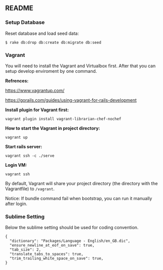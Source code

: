 ## README

### Setup Database

Reset database and load seed data:

```
$ rake db:drop db:create db:migrate db:seed
```

### Vagrant

You will need to install the Vagrant and Virtualbox first. After that you can setup develop enviroment by one command.

**Refrences:**

https://www.vagrantup.com/

https://gorails.com/guides/using-vagrant-for-rails-development

**Install plugin for Vagrant first:**

```
vagrant plugin install vagrant-librarian-chef-nochef
```

**How to start the Vagrant in project directory:**

```
vagrant up
```

**Start rails server:**
```
vagrant ssh -c ./serve
```

**Login VM:**
```
vagrant ssh
```

By default, Vagrant will share your project directory (the directory with the Vagrantfile) to `/vagrant`.

Notice: If bundle command fail when bootstrap, you can run it manually after login.

### Sublime Setting

Below the sublime setting should be used for coding convention.

```
{
  "dictionary": "Packages/Language - English/en_GB.dic",
  "ensure_newline_at_eof_on_save": true,
  "tab_size": 2,
  "translate_tabs_to_spaces": true,
  "trim_trailing_white_space_on_save": true,
}
```
